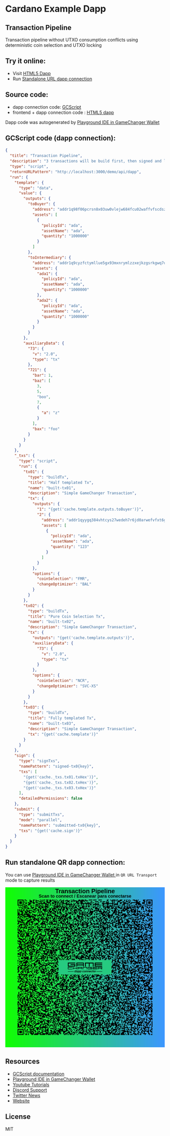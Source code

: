 
# Cardano Example Dapp

## **Transaction Pipeline**

Transaction pipeline without UTXO consumption conflicts using deterministic coin selection and UTXO locking


## Try it online: 

-  Visit [HTML5 Dapp](https://raw.githubusercontent.com/GameChangerFinance/gamechanger.wallet/main/examples/Transaction%20Pipeline.html)
-  Run [Standalone URL dapp connection](https://beta-wallet.gamechanger.finance/api/2/run/1-H4sIAAAAAAAAA6VV227bOBD9FUIv3QVcW5YcK8nb1otuC3TboHEXBYqioMWRTIciZZK6Gvn3DikndlvDizR6kCjycDjnzIW7wHIrILgOlppKQ1PLlSQ3vATBJQSjgIFJNS_dNIJiYg8wQxouBFkBWVVcMJJxbeyI2DVIYngugREqGRHUgiamWhXcWjdnHYQYWgCxvIAxWa5BA-GGSEUkIERlBI9hqiCp4mgMBAyOrSCllQHyz4JoMKBrMOTT8vMHQzKlCdB07fai-YLQyqqCWp5SITpiFaG14gwNykzw1Bq0ZRtAVx0aidqudDIMbPFfg620_PTx3Q1Ft7Vjv7a2vJ5MhEKba2XsdRyG4YRBoSa05BNGy9JtrBC7CywUpaPux4NtRi1FQE1F5adVZcvKGo9Qr6oOtBtSxpAbzvrRdHt1mYXzMtVGXrZhXDVhLWDTzC9nWVqFUUOzrM5Mykwfsk2-ZfPNvA6zNJzJC1jn0VXUtbXBD0qlt9ui3WayTLqqkUm3jWrTyQRdosaAc-TLLigVytO9Zf58-rD2HqP1OLOtqMS06XBiGvonuP96jxKqtxKlKoBxqruTXNKuz1LbFQIluMjbq7hopcbfvm9hc9fnRt_lzTapyg3M8idxKWWfanrExZ1Op-77m5RGbi16hgF8EFq1XDg9_nbRR2NJ7N41AqNxeEg827oTk8h7vKKYCtMRfnsMSjy6wKFSwSgZISsE9yi4W21xnOHCcNQ325qjdDuk8j4j23B6tOyLdtk6D_Yt4A0VWDz7vGXEr8mBpAPbl97Czz3hluMGLEkELtZU5ljsR73EmW9_Snb0ItjlYP94kWLFwvjhyPEeM95Xw4s_73F7dCqRui7fxpezem3TzkRJAwzWiZ5vWEh1A1gRrZ3nebMRLCw2TysKGs3ai_xZRRHFriAwIsqL5Em7Tnb70MgQ9Prfj7gr9Yp9QFjBe1f_wau_3gU-mih2dDZcNxV2zYVrkI92T8csenbMzoZrCNNT8vy8Mu8Xp5W5_W_x8vPtozjxWXFeV77tn0_m-PeEOamGU8G75q6-4yrE3yXW5XD64TIZbkjnxe4Ountv2iXbD8ZdRY9d1eHrDbSD0qcA0f8B4gPgqyNtKRfAbrBbc2OGSGRUGHAE_FV9TMFPDCQKxdxUSTXeqyB-pfVwz__C7Ae3HPu9Yt8BcfDlmIMIAAA)

## Source code:

- dapp connection code: [GCScript](Transaction%20Pipeline.gcscript)
- frontend + dapp connection code : [HTML5 dapp](Transaction%20Pipeline.html)

Dapp code was autogenerated by [Playground IDE in GameChanger Wallet ](https://beta-wallet.gamechanger.finance/playground)

## GCScript code (dapp connection):
```json
{
  "title": "Transaction Pipeline",
  "description": "3 transactions will be build first, then signed and later submitted at the same time. There is no need of random coin selection because GC reserves UTXOs for each of them automatically to avoid conflicts between them",
  "type": "script",
  "returnURLPattern": "http://localhost:3000/demo/api/dapp",
  "run": {
    "template": {
      "type": "data",
      "value": {
        "outputs": {
          "toBuyer": {
            "address": "addr1q98f06pcrsn8x03uw0vlejw684fcu02waffvfscdsz0djgqd6j6v0fc04n5ehg292yxvs292vesrqqmxqfnp7yuwn7yq2vsyn7",
            "assets": [
              {
                "policyId": "ada",
                "assetName": "ada",
                "quantity": "1000000"
              }
            ]
          },
          "toIntermediary": {
            "address": "addr1q9cyzfctymllue5gx93mxnrymlzzxejkzgsrkgwq7upje4gd6j6v0fc04n5ehg292yxvs292vesrqqmxqfnp7yuwn7yqpnzcra",
            "assets": {
              "ada1": {
                "policyId": "ada",
                "assetName": "ada",
                "quantity": "1000000"
              },
              "ada2": {
                "policyId": "ada",
                "assetName": "ada",
                "quantity": "1000000"
              }
            }
          }
        },
        "auxiliaryData": {
          "73": {
            "v": "2.0",
            "type": "tx"
          },
          "721": {
            "bar": 1,
            "baz": [
              3,
              5,
              "boo",
              7,
              {
                "a": "z"
              }
            ],
            "bax": "foo"
          }
        }
      }
    },
    "_txs": {
      "type": "script",
      "run": {
        "tx01": {
          "type": "buildTx",
          "title": "Half templated Tx",
          "name": "built-tx01",
          "description": "Simple GameChanger Transaction",
          "tx": {
            "outputs": {
              "1": "{get('cache.template.outputs.toBuyer')}",
              "2": {
                "address": "addr1qyygq384vhtcys27wedeh7r6jd0arwefvfxt6ggwjld0mjqd6j6v0fc04n5ehg292yxvs292vesrqqmxqfnp7yuwn7yqa24x5g",
                "assets": [
                  {
                    "policyId": "ada",
                    "assetName": "ada",
                    "quantity": "123"
                  }
                ]
              }
            },
            "options": {
              "coinSelection": "FMR",
              "changeOptimizer": "BAL"
            }
          }
        },
        "tx02": {
          "type": "buildTx",
          "title": "Pure Coin Selection Tx",
          "name": "built-tx02",
          "description": "Simple GameChanger Transaction",
          "tx": {
            "outputs": "{get('cache.template.outputs')}",
            "auxiliaryData": {
              "73": {
                "v": "2.0",
                "type": "tx"
              }
            },
            "options": {
              "coinSelection": "NCR",
              "changeOptimizer": "SVC-XS"
            }
          }
        },
        "tx03": {
          "type": "buildTx",
          "title": "Fully templated Tx",
          "name": "built-tx03",
          "description": "Simple GameChanger Transaction",
          "tx": "{get('cache.template')}"
        }
      }
    },
    "sign": {
      "type": "signTxs",
      "namePattern": "signed-tx0{key}",
      "txs": [
        "{get('cache._txs.tx01.txHex')}",
        "{get('cache._txs.tx02.txHex')}",
        "{get('cache._txs.tx03.txHex')}"
      ],
      "detailedPermissions": false
    },
    "submit": {
      "type": "submitTxs",
      "mode": "parallel",
      "namePattern": "submitted-tx0{key}",
      "txs": "{get('cache.sign')}"
    }
  }
}
```

## Run standalone QR dapp connection: 

You can use [Playground IDE in GameChanger Wallet ](https://beta-wallet.gamechanger.finance/playground) in `QR URL Transport` mode to capture results

[![This GCScript/URL is too large! make it shorter uploading parts to GCFS. Unable to generate QR code](Transaction%20Pipeline.png)](https://beta-wallet.gamechanger.finance/api/2/run/1-H4sIAAAAAAAAA6VV227bOBD9FUIv3QVcW5YcK8nb1otuC3TboHEXBYqioMWRTIciZZK6Gvn3DikndlvDizR6kCjycDjnzIW7wHIrILgOlppKQ1PLlSQ3vATBJQSjgIFJNS_dNIJiYg8wQxouBFkBWVVcMJJxbeyI2DVIYngugREqGRHUgiamWhXcWjdnHYQYWgCxvIAxWa5BA-GGSEUkIERlBI9hqiCp4mgMBAyOrSCllQHyz4JoMKBrMOTT8vMHQzKlCdB07fai-YLQyqqCWp5SITpiFaG14gwNykzw1Bq0ZRtAVx0aidqudDIMbPFfg620_PTx3Q1Ft7Vjv7a2vJ5MhEKba2XsdRyG4YRBoSa05BNGy9JtrBC7CywUpaPux4NtRi1FQE1F5adVZcvKGo9Qr6oOtBtSxpAbzvrRdHt1mYXzMtVGXrZhXDVhLWDTzC9nWVqFUUOzrM5Mykwfsk2-ZfPNvA6zNJzJC1jn0VXUtbXBD0qlt9ui3WayTLqqkUm3jWrTyQRdosaAc-TLLigVytO9Zf58-rD2HqP1OLOtqMS06XBiGvonuP96jxKqtxKlKoBxqruTXNKuz1LbFQIluMjbq7hopcbfvm9hc9fnRt_lzTapyg3M8idxKWWfanrExZ1Op-77m5RGbi16hgF8EFq1XDg9_nbRR2NJ7N41AqNxeEg827oTk8h7vKKYCtMRfnsMSjy6wKFSwSgZISsE9yi4W21xnOHCcNQ325qjdDuk8j4j23B6tOyLdtk6D_Yt4A0VWDz7vGXEr8mBpAPbl97Czz3hluMGLEkELtZU5ljsR73EmW9_Snb0ItjlYP94kWLFwvjhyPEeM95Xw4s_73F7dCqRui7fxpezem3TzkRJAwzWiZ5vWEh1A1gRrZ3nebMRLCw2TysKGs3ai_xZRRHFriAwIsqL5Em7Tnb70MgQ9Prfj7gr9Yp9QFjBe1f_wau_3gU-mih2dDZcNxV2zYVrkI92T8csenbMzoZrCNNT8vy8Mu8Xp5W5_W_x8vPtozjxWXFeV77tn0_m-PeEOamGU8G75q6-4yrE3yXW5XD64TIZbkjnxe4Ountv2iXbD8ZdRY9d1eHrDbSD0qcA0f8B4gPgqyNtKRfAbrBbc2OGSGRUGHAE_FV9TMFPDCQKxdxUSTXeqyB-pfVwz__C7Ae3HPu9Yt8BcfDlmIMIAAA)

## Resources
- [GCScript documentation](https://beta-wallet.gamechanger.finance/doc/api/v2/api.html)
- [Playground IDE in GameChanger Wallet ](https://beta-wallet.gamechanger.finance/playground)
- [Youtube Tutorials](https://www.youtube.com/@gamechanger.finance)
- [Discord Support](https://discord.gg/vpbfyRaDKG)
- [Twitter News](https://twitter.com/GameChangerOk)
- [Website](https://gamechanger.finance)

## License
MIT 
    

